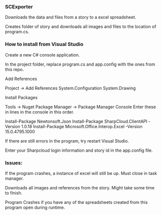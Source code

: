 ### SCExporter
Downloads the data and files from a story to a excel spreadsheet.

Creates folder of story and downloads all images and files to the location of program.cs.

### How to install from Visual Studio

Create a new C# console application.

In the project folder, replace program.cs and app.config with the ones from this repo.

Add References

Project -> Add References
System.Configuration
System.Drawing

Install Packages

Tools -> Nuget Package Manager -> Package Manager Console 
Enter these in lines in the console in this order.

Install-Package Newtonsoft.Json
Install-Package SharpCloud.ClientAPI -Version 1.0.18
Install-Package Microsoft.Office.Interop.Excel -Version 15.0.4795.1000

If there are still errors in the program, try restart Visual Studio.

Enter your Sharpcloud login information and story id in the app.config file.

### Issues: 
If the program crashes, a instance of excel will still be up. Must close in task manager.

Downloads all images and references from the story. Might take some time to finish.

Program Crashes if you have any of the spreadsheets created from this program open during runtime.
